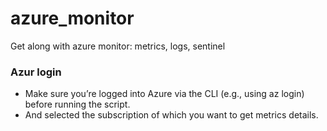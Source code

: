 # azure_monitor
Get along with azure monitor: metrics, logs, sentinel

### Azur login
- Make sure you’re logged into Azure via the CLI (e.g., using az login) before running the script.
- And selected the subscription of which you want to get metrics details.



